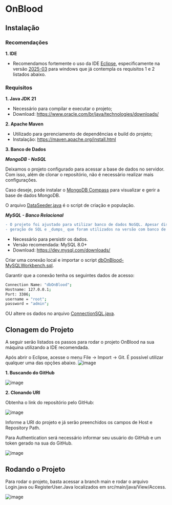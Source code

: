 # OnBlood



## Instalação

### Recomendações
**1. IDE**
- Recomendamos fortemente o uso da IDE [Eclipse](https://www.eclipse.org/downloads/packages/), especificamente na versão [2025-03](https://www.eclipse.org/downloads/download.php?file=/oomph/epp/2025-03/R/eclipse-inst-jre-win64.exe) para windows que já contempla os requisitos 1 e 2 listados abaixo.


### Requisitos
**1. Java JDK 21**
- Necessário para compilar e executar o projeto;
- Download: https://www.oracle.com/br/java/technologies/downloads/


**2. Apache Maven**
- Utilizado para gerenciamento de dependências e build do projeto;
- Instalação: https://maven.apache.org/install.html

**3. Banco de Dados**

**_MongoDB - NoSQL_**

Deixamos o projeto configurado para acessar a base de dados no servidor. Com isso, além de clonar o repositório, não é necessário realizar mais configurações.

Caso deseje, pode instalar o [MongoDB Compass](https://www.mongodb.com/try/download/compass) para visualizar e gerir a base de dados MongoDB.

O arquivo [DataSeeder.java](https://github.com/mandynhaaa/OnBlood/blob/main/src/main/java/Main/DataSeeder.java) é o script de criação e população.

**_MySQL - Banco Relacional_**

```diff
- O projeto foi ajustado para utilizar banco de dados NoSQL. Apesar disso, ainda é possível visualizar os arquivos de conexão, 
- geração de SQL e _dumps_ que foram utilizados na versão com banco de dados relacional.
```

- Necessário para persistir os dados.
- Versão recomendada: MySQL 8.0+
- Download: https://dev.mysql.com/downloads/

Criar uma conexão local e importar o script [dbOnBlood-MySQLWorkbench.sql](https://github.com/mandynhaaa/OnBlood/blob/main/src/main/resources/dbOnBlood-MySQLWorkbench.sql).

Garantir que a conexão tenha os seguintes dados de acesso:

```bash
Connection Name: "dbOnBlood";
Hostname: 127.0.0.1;
Port: 3306;
username = "root";
password = "admin";
```

OU altere os dados no arquivo [ConnectionSQL.java](https://github.com/mandynhaaa/OnBlood/blob/main/src/main/java/Connection/ConnectionSQL.java).

## Clonagem do Projeto
A seguir serão listados os passos para rodar o projeto OnBlood na sua máquina utilizando a IDE recomendada.

Após abrir o Eclipse, acesse o menu File -> Import -> Git.
É possível utilizar qualquer uma das opções abaixo.
![image](https://github.com/user-attachments/assets/64c32c8d-736a-471e-a8b5-10f208300daf)


**1. Buscando do GitHub**

![image](https://github.com/user-attachments/assets/7e6bd02e-9e25-4179-b47f-a45d10bfed02)


**2. Clonando URI**

Obtenha o link do repositório pelo GitHub:

![image](https://github.com/user-attachments/assets/91c3d1c2-8373-42d3-8777-d2104278995f)

Informe a URI do projeto e já serão preenchidos os campos de Host e Repository Path.

Para Authentication será necessário informar seu usuário do GitHub e um token gerado na sua do GitHub.

![image](https://github.com/user-attachments/assets/044eba8f-87ac-4838-a2ca-e49f9d8b3065)

## Rodando o Projeto
Para rodar o projeto, basta acessar a branch main e rodar o arquivo Login.java ou RegisterUser.Java localizados em src/main/java/View/Access.

![image](https://github.com/user-attachments/assets/41dc149b-9535-45cd-a618-d511805ac356)
